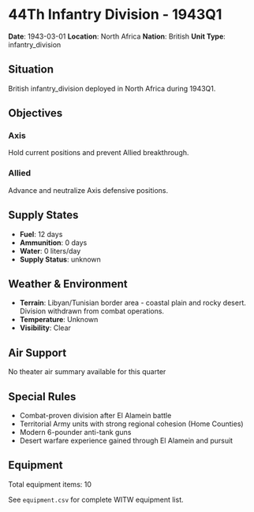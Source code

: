 # 44Th Infantry Division - 1943Q1

**Date**: 1943-03-01
**Location**: North Africa
**Nation**: British
**Unit Type**: infantry_division

## Situation

British infantry_division deployed in North Africa during 1943Q1.

## Objectives

### Axis
Hold current positions and prevent Allied breakthrough.

### Allied
Advance and neutralize Axis defensive positions.

## Supply States

- **Fuel**: 12 days
- **Ammunition**: 0 days
- **Water**: 0 liters/day
- **Supply Status**: unknown

## Weather & Environment

- **Terrain**: Libyan/Tunisian border area - coastal plain and rocky desert. Division withdrawn from combat operations.
- **Temperature**: Unknown
- **Visibility**: Clear

## Air Support

No theater air summary available for this quarter

## Special Rules

- Combat-proven division after El Alamein battle
- Territorial Army units with strong regional cohesion (Home Counties)
- Modern 6-pounder anti-tank guns
- Desert warfare experience gained through El Alamein and pursuit

## Equipment

Total equipment items: 10

See `equipment.csv` for complete WITW equipment list.
